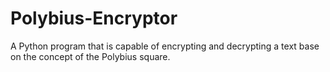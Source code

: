 # Polybius-Encryptor
A Python program that is capable of encrypting and decrypting a text base on the concept of the Polybius square.
